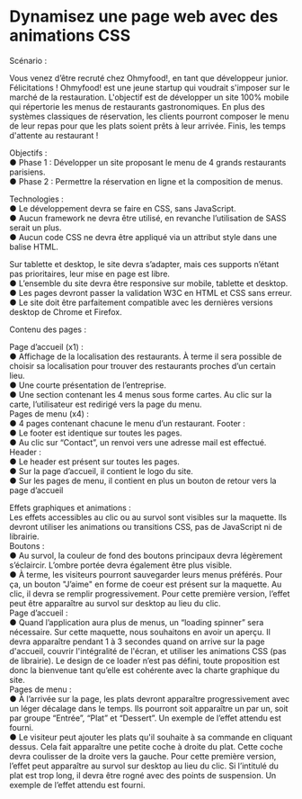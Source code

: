 # Dynamisez une page web avec des animations CSS

Scénario : 

Vous venez d’être recruté chez Ohmyfood!, en tant que développeur junior. Félicitations !
Ohmyfood! est une jeune startup qui voudrait s'imposer sur le marché de la restauration. L'objectif est
de développer un site 100% mobile qui répertorie les menus de restaurants gastronomiques. En plus
des systèmes classiques de réservation, les clients pourront composer le menu de leur repas pour que
les plats soient prêts à leur arrivée. Finis, les temps d'attente au restaurant !

Objectifs :  
● Phase 1 : Développer un site proposant le menu de 4 grands restaurants parisiens.  
● Phase 2 : Permettre la réservation en ligne et la composition de menus.  

Technologies :  
● Le développement devra se faire en CSS, sans JavaScript.  
● Aucun framework ne devra être utilisé, en revanche l’utilisation de SASS serait un
plus.  
● Aucun code CSS ne devra être appliqué via un attribut style dans une balise HTML.  

Sur tablette et desktop, le site devra s’adapter, mais ces supports n’étant pas prioritaires,
leur mise en page est libre.  
● L’ensemble du site devra être responsive sur mobile, tablette et desktop.  
● Les pages devront passer la validation W3C en HTML et CSS sans erreur.  
● Le site doit être parfaitement compatible avec les dernières versions desktop de
Chrome et Firefox.  

Contenu des pages :  

Page d’accueil (x1) :  
● Affichage de la localisation des restaurants. À terme il sera possible de choisir sa
localisation pour trouver des restaurants proches d’un certain lieu.  
● Une courte présentation de l’entreprise.  
● Une section contenant les 4 menus sous forme cartes. Au clic sur la carte,
l’utilisateur est redirigé vers la page du menu.  
Pages de menu (x4) :  
● 4 pages contenant chacune le menu d’un restaurant.
Footer :  
● Le footer est identique sur toutes les pages.  
● Au clic sur “Contact”, un renvoi vers une adresse mail est effectué.
Header :  
● Le header est présent sur toutes les pages.  
● Sur la page d’accueil, il contient le logo du site.  
● Sur les pages de menu, il contient en plus un bouton de retour vers la page d’accueil  

Effets graphiques et animations :  
Les effets accessibles au clic ou au survol sont visibles sur la maquette. Ils devront utiliser
les animations ou transitions CSS, pas de JavaScript ni de librairie.  
Boutons :  
● Au survol, la couleur de fond des boutons principaux devra légèrement s’éclaircir.
L’ombre portée devra également être plus visible.  
● À terme, les visiteurs pourront sauvegarder leurs menus préférés. Pour ça, un
bouton "J’aime" en forme de coeur est présent sur la maquette. Au clic, il devra se
remplir progressivement. Pour cette première version, l’effet peut être apparaître au
survol sur desktop au lieu du clic.  
Page d’accueil :  
● Quand l’application aura plus de menus, un “loading spinner” sera nécessaire. Sur
cette maquette, nous souhaitons en avoir un aperçu. Il devra apparaître pendant 1 à
3 secondes quand on arrive sur la page d'accueil, couvrir l'intégralité de l'écran, et
utiliser les animations CSS (pas de librairie). Le design de ce loader n’est pas défini,
toute proposition est donc la bienvenue tant qu’elle est cohérente avec la charte
graphique du site.  
Pages de menu :  
● À l’arrivée sur la page, les plats devront apparaître progressivement avec un léger
décalage dans le temps. Ils pourront soit apparaître un par un, soit par groupe
“Entrée”, “Plat” et “Dessert”. Un exemple de l’effet attendu est fourni.  
● Le visiteur peut ajouter les plats qu'il souhaite à sa commande en cliquant dessus.
Cela fait apparaître une petite coche à droite du plat. Cette coche devra coulisser de
la droite vers la gauche. Pour cette première version, l’effet peut apparaître au survol
sur desktop au lieu du clic. Si l’intitulé du plat est trop long, il devra être rogné avec
des points de suspension. Un exemple de l’effet attendu est fourni.  
